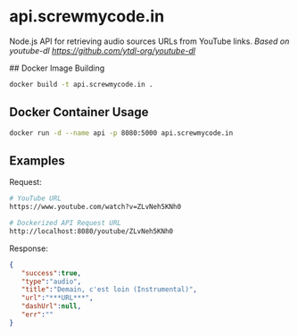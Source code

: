 # api.screwmycode.in

Node.js API for retrieving audio sources URLs from YouTube links.
*Based on youtube-dl https://github.com/ytdl-org/youtube-dl*

## Docker Image Building
```bash
docker build -t api.screwmycode.in .
```

## Docker Container Usage
```bash
docker run -d --name api -p 8080:5000 api.screwmycode.in
```

## Examples
Request:
```bash
# YouTube URL
https://www.youtube.com/watch?v=ZLvNeh5KNh0

# Dockerized API Request URL
http://localhost:8080/youtube/ZLvNeh5KNh0
```
Response:
```json
{
   "success":true,
   "type":"audio",
   "title":"Demain, c'est loin (Instrumental)",
   "url":"***URL***",
   "dashUrl":null,
   "err":""
}
```
